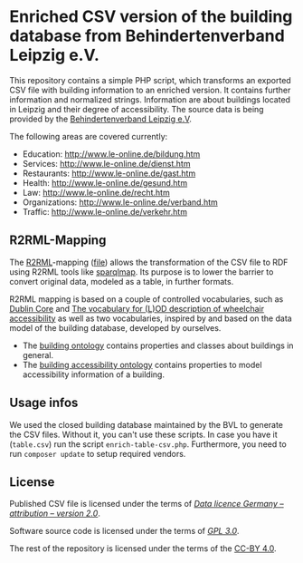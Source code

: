 # Enriched CSV version of the building database from Behindertenverband Leipzig e.V.

This repository contains a simple PHP script, which transforms an exported CSV file with building information to an enriched version. It contains further information and normalized strings. Information are about buildings located in Leipzig and their degree of accessibility. The source data is being provided by the [Behindertenverband Leipzig e.V](http://www.le-online.de/).

The following areas are covered currently:
* Education: http://www.le-online.de/bildung.htm
* Services: http://www.le-online.de/dienst.htm
* Restaurants: http://www.le-online.de/gast.htm
* Health: http://www.le-online.de/gesund.htm
* Law: http://www.le-online.de/recht.htm
* Organizations: http://www.le-online.de/verband.htm
* Traffic: http://www.le-online.de/verkehr.htm

## R2RML-Mapping

The [R2RML](https://www.w3.org/TR/r2rml/)-mapping ([file](https://github.com/AKSW/transform-bvl-pages-to-csv-file/blob/master/r2rml-mapping.ttl)) allows the transformation of the CSV file to RDF using R2RML tools like [sparqlmap](https://github.com/tomatophantastico/sparqlmap). Its purpose is to lower the barrier to convert original data, modeled as a table, in further formats.

R2RML mapping is based on a couple of controlled vocabularies, such as [Dublin Core](http://purl.org/dc/elements/1.1/) and [The vocabulary for (L)OD description of wheelchair accessibility](http://semweb.mmlab.be/ns/wa#) as well as two vocabularies, inspired by and based on the data model of the building database, developed by ourselves. 

* The [building ontology](https://github.com/AKSW/leds-asp-f-ontologies/tree/master/ontologies/building) contains properties and classes about buildings in general.
* The [building accessibility ontology](https://github.com/AKSW/leds-asp-f-ontologies/tree/master/ontologies/building-accessibility) contains properties to model accessibility information of a building.

## Usage infos

We used the closed building database maintained by the BVL to generate the CSV files. Without it, you can't use these scripts. In case you have it (`table.csv`) run the script `enrich-table-csv.php`. Furthermore, you need to run `composer update` to setup required vendors.

## License

Published CSV file is licensed under the terms of [*Data licence Germany – attribution – version 2.0*](https://www.govdata.de/dl-de/by-2-0).

Software source code is licensed under the terms of [*GPL 3.0*](http://www.gnu.org/licenses/gpl-3.0.en.html).

The rest of the repository is licensed under the terms of the [CC-BY 4.0](https://creativecommons.org/licenses/by/4.0/).
